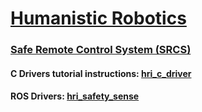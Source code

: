 
<h1><a href="http://humanisticrobotics.com" target="_blank">Humanistic Robotics</a></h1>

<h3><a href="http://humanisticrobotics.com/products/safe-remote-control" target="_blank">Safe Remote Control System (SRCS)</a></h3>


#### C Drivers tutorial instructions: [hri_c_driver](hri_c_driver/README.md)
#### ROS Drivers: [hri_safety_sense](hri_safety_sense/README.md)
